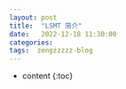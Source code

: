 ```yaml
---
layout: post
title:  "LSMT 简介"
date:   2022-12-18 11:30:00
categories: 
tags:  zengzzzzz-blog
---
```


* content
{:toc}

  
&nbsp;
